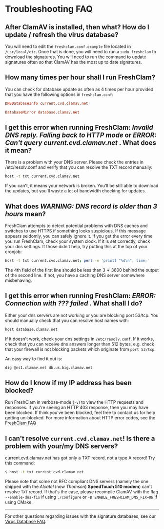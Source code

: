 # Troubleshooting FAQ

## After ClamAV is installed, then what? How do I update / refresh the virus database?

You will need to edit the `freshclam.conf.example` file located in `/usr/local/etc`. Once that is done, you will need to run a `sudo freshclam` to download the signatures. You will need to run the command to update signatures often so that ClamAV has the most up to date signatures.

## How many times per hour shall I run FreshClam?

You can check for database update as often as 4 times per hour provided that you have the following options in `freshclam.conf`:

```ini
DNSDatabaseInfo current.cvd.clamav.net

DatabaseMirror database.clamav.net
```

## I get this error when running FreshClam: _Invalid DNS reply. Falling back to HTTP mode_ or _ERROR: Can't query current.cvd.clamav.net_ . What does it mean?

There is a problem with your DNS server. Please check the entries in /etc/resolv.conf and verify that you can resolve the TXT record manually:

```bash
host -t txt current.cvd.clamav.net
```

If you can't, it means your network is broken. You'll be still able to download the updates, but you'll waste a lot of bandwidth checking for updates.

## What does _WARNING: DNS record is older than 3 hours_ mean?

FreshClam attempts to detect potential problems with DNS caches and switches to use HTTPS if something looks suspicious. If this message appears seldomly, you can safely ignore it. If you get the error every time you run FreshClam, check your system clock. If it is set correctly, check your dns settings. If those didn't help, try putting this at the top of your cronjob:

```bash
host -t txt current.cvd.clamav.net; perl -e 'printf "%d\n", time;'
```

The 4th field of the first line should be less than 3 &lowast; 3600 behind the output of the second line. If not, you have a caching DNS server somewhere  misbehaving.

## I get this error when running FreshClam: _ERROR: Connection with ??? failed_ . What shall I do?

Either your dns servers are not working or you are blocking port 53/tcp. You should manually check that you can resolve host names with:

```bash
host database.clamav.net
```

If it doesn't work, check your dns settings in `/etc/resolv.conf`. If it works, check that you can receive dns answers longer than 512 bytes, e.g. check that your firewall is not blocking packets which originate from `port 53/tcp`.

An easy way to find it out is:

```bash
dig @ns1.clamav.net db.us.big.clamav.net
```

## How do I know if my IP address has been blocked?

Run FreshClam in verbose-mode (`-v`) to view the HTTP requests and responses. If you're seeing an HTTP 403 response, then you may have been blocked. If think you've been blocked, feel free to contact us for help getting un-blocked. For more information about HTTP error codes, see the [FreshClam FAQ](faq-freshclam.md)

## I can't resolve `current.cvd.clamav.net`! Is there a problem with your/my DNS servers?

current.cvd.clamav.net has got only a TXT record, not a type A record! Try this command:

```bash
$ host -t txt current.cvd.clamav.net
```

Please note that some not RFC compliant DNS servers (namely the one shipped with the *Alcatel* (now *Thomson*) **SpeedTouch 510 modem**) can't resolve `TXT` record. If that's the case, please recompile ClamAV with the flag `--enable-dns-fix` if using `./configure` or `-D ENABLE_FRESHCLAM_DNS_FIX=ON` if using CMake.

----

For other questions regarding issues with the signature databases, see our [Virus Database FAQ](https://www.clamav.net/documents/clamav-virus-database-faq).
